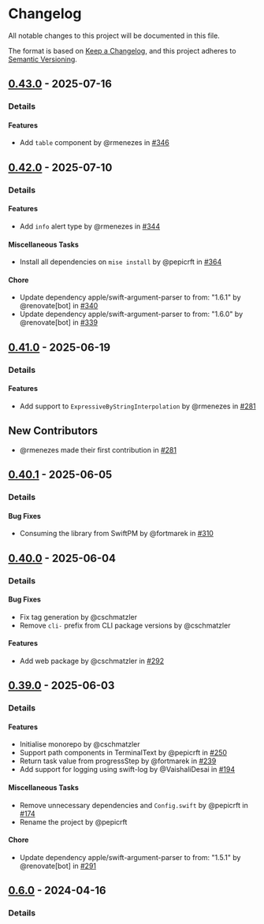# Changelog

All notable changes to this project will be documented in this file.

The format is based on [Keep a Changelog](https://keepachangelog.com/en/1.0.0/),
and this project adheres to [Semantic Versioning](https://semver.org/spec/v2.0.0.html).

## [0.43.0] - 2025-07-16
### Details
#### Features
- Add `table` component by @rmenezes in [#346](https://github.com/tuist/Noora/pull/346)

## [0.42.0] - 2025-07-10
### Details
#### Features
- Add `info` alert type by @rmenezes in [#344](https://github.com/tuist/Noora/pull/344)

#### Miscellaneous Tasks
- Install all dependencies on `mise install` by @pepicrft in [#364](https://github.com/tuist/Noora/pull/364)

#### Chore
- Update dependency apple/swift-argument-parser to from: "1.6.1" by @renovate[bot] in [#340](https://github.com/tuist/Noora/pull/340)
- Update dependency apple/swift-argument-parser to from: "1.6.0" by @renovate[bot] in [#339](https://github.com/tuist/Noora/pull/339)

## [0.41.0] - 2025-06-19
### Details
#### Features
- Add support to `ExpressiveByStringInterpolation` by @rmenezes in [#281](https://github.com/tuist/Noora/pull/281)

## New Contributors
* @rmenezes made their first contribution in [#281](https://github.com/tuist/Noora/pull/281)
## [0.40.1] - 2025-06-05
### Details
#### Bug Fixes
- Consuming the library from SwiftPM by @fortmarek in [#310](https://github.com/tuist/Noora/pull/310)

## [0.40.0] - 2025-06-04
### Details
#### Bug Fixes
- Fix tag generation by @cschmatzler
- Remove `cli-` prefix from CLI package versions by @cschmatzler

#### Features
- Add web package by @cschmatzler in [#292](https://github.com/tuist/Noora/pull/292)

## [0.39.0] - 2025-06-03
### Details
#### Features
- Initialise monorepo by @cschmatzler
- Support path components in TerminalText by @pepicrft in [#250](https://github.com/tuist/Noora/pull/250)
- Return task value from progressStep by @fortmarek in [#239](https://github.com/tuist/Noora/pull/239)
- Add support for logging using swift-log by @VaishaliDesai in [#194](https://github.com/tuist/Noora/pull/194)

#### Miscellaneous Tasks
- Remove unnecessary dependencies and `Config.swift` by @pepicrft in [#174](https://github.com/tuist/Noora/pull/174)
- Rename the project by @pepicrft

#### Chore
- Update dependency apple/swift-argument-parser to from: "1.5.1" by @renovate[bot] in [#291](https://github.com/tuist/Noora/pull/291)

## [0.6.0] - 2024-04-16
### Details
[0.43.0]: https://github.com/tuist/Noora/compare/0.42.0..0.43.0
[0.42.0]: https://github.com/tuist/Noora/compare/0.41.0..0.42.0
[0.41.0]: https://github.com/tuist/Noora/compare/0.40.1..0.41.0
[0.40.1]: https://github.com/tuist/Noora/compare/0.40.0..0.40.1
[0.40.0]: https://github.com/tuist/Noora/compare/0.39.0..0.40.0
[0.39.0]: https://github.com/tuist/Noora/compare/0.6.0..0.39.0
[0.6.0]: https://github.com/tuist/Noora/compare/0.5.0..0.6.0

<!-- generated by git-cliff -->
